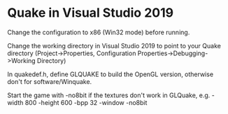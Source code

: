 # Quake in Visual Studio 2019 

Change the configuration to x86 (Win32 mode) before running.

Change the working directory in Visual Studio 2019 to point to your Quake directory (Project->Properties, Configuration Properties->Debugging->Working Directory)

In quakedef.h, define GLQUAKE to build the OpenGL version, otherwise don't for software/Winquake.

Start the game with -no8bit if the textures don't work in GLQuake, e.g. -width 800 -height 600 -bpp 32 -window -no8bit
